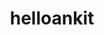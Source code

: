 ---
title: helloankit
github: https://github.com/helloankit
mode: light
transition: 1s
score: 77.8
archetype:
- Little Bit of Everything
---